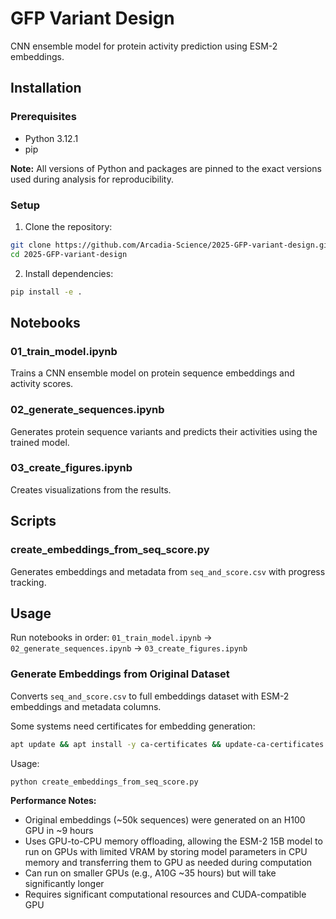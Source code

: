 # GFP Variant Design

CNN ensemble model for protein activity prediction using ESM-2 embeddings.

## Installation

### Prerequisites
- Python 3.12.1
- pip

**Note:** All versions of Python and packages are pinned to the exact versions used during analysis for reproducibility.

### Setup

1. Clone the repository:
```bash
git clone https://github.com/Arcadia-Science/2025-GFP-variant-design.git
cd 2025-GFP-variant-design
```

2. Install dependencies:
```bash
pip install -e .
```

## Notebooks

### 01_train_model.ipynb
Trains a CNN ensemble model on protein sequence embeddings and activity scores.

### 02_generate_sequences.ipynb  
Generates protein sequence variants and predicts their activities using the trained model.

### 03_create_figures.ipynb
Creates visualizations from the results.

## Scripts

### create_embeddings_from_seq_score.py
Generates embeddings and metadata from `seq_and_score.csv` with progress tracking.

## Usage

Run notebooks in order: `01_train_model.ipynb` → `02_generate_sequences.ipynb` → `03_create_figures.ipynb`

### Generate Embeddings from Original Dataset

Converts `seq_and_score.csv` to full embeddings dataset with ESM-2 embeddings and metadata columns.

Some systems need certificates for embedding generation:

```bash
apt update && apt install -y ca-certificates && update-ca-certificates
```

Usage:
```bash
python create_embeddings_from_seq_score.py
```

**Performance Notes:**
- Original embeddings (~50k sequences) were generated on an H100 GPU in ~9 hours
- Uses GPU-to-CPU memory offloading, allowing the ESM-2 15B model to run on GPUs with limited VRAM by storing model parameters in CPU memory and transferring them to GPU as needed during computation
- Can run on smaller GPUs (e.g., A10G ~35 hours) but will take significantly longer
- Requires significant computational resources and CUDA-compatible GPU
